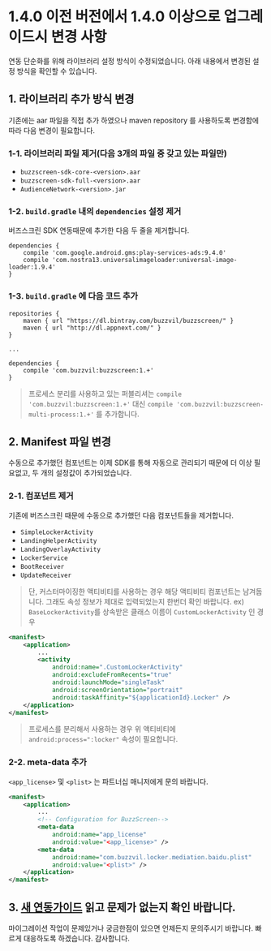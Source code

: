 # 1.4.0 이전 버전에서 1.4.0 이상으로 업그레이드시 변경 사항
연동 단순화를 위해 라이브러리 설정 방식이 수정되었습니다. 아래 내용에서 변경된 설정 방식을 확인할 수 있습니다.

## 1. 라이브러리 추가 방식 변경
기존에는 aar 파일을 직접 추가 하였으나 maven repository 를 사용하도록 변경함에 따라 다음 변경이 필요합니다.
### 1-1. 라이브러리 파일 제거(다음 3개의 파일 중 갖고 있는 파일만)
* `buzzscreen-sdk-core-<version>.aar`
* `buzzscreen-sdk-full-<version>.aar`
* `AudienceNetwork-<version>.jar`
### 1-2. `build.gradle` 내의 `dependencies` 설정 제거
버즈스크린 SDK 연동때문에 추가한 다음 두 줄을 제거합니다.
```
dependencies {
    compile 'com.google.android.gms:play-services-ads:9.4.0'
    compile 'com.nostra13.universalimageloader:universal-image-loader:1.9.4'
}
```
### 1-3. `build.gradle` 에 다음 코드 추가
```
repositories {
    maven { url "https://dl.bintray.com/buzzvil/buzzscreen/" }
    maven { url "http://dl.appnext.com/" }
}

...

dependencies {
    compile 'com.buzzvil:buzzscreen:1.+'
}
```
> 프로세스 분리를 사용하고 있는 퍼블리셔는 `compile 'com.buzzvil:buzzscreen:1.+'` 대신 `compile 'com.buzzvil:buzzscreen-multi-process:1.+'` 를 추가합니다.

## 2. Manifest 파일 변경
수동으로 추가했던 컴포넌트는 이제 SDK를 통해 자동으로 관리되기 때문에 더 이상 필요없고, 두 개의 설정값이 추가되었습니다.
### 2-1. 컴포넌트 제거
기존에 버즈스크린 때문에 수동으로 추가했던 다음 컴포넌트들을 제거합니다.
* `SimpleLockerActivity`
* `LandingHelperActivity`
* `LandingOverlayActivity`
* `LockerService`
* `BootReceiver`
* `UpdateReceiver`
> 단, 커스터마이징한 액티비티를 사용하는 경우 해당 액티비티 컴포넌트는 남겨둡니다. 그래도 속성 정보가 제대로 입력되었는지 한번더 확인 바랍니다.
ex) `BaseLockerActivity`를 상속받은 클래스 이름이 `CustomLockerActivity` 인 경우
```Xml
<manifest>
    <application>
        ...
        <activity
            android:name=".CustomLockerActivity"
            android:excludeFromRecents="true"
            android:launchMode="singleTask"
            android:screenOrientation="portrait"
            android:taskAffinity="${applicationId}.Locker" />
    </application>
</manifest>
```
> 프로세스를 분리해서 사용하는 경우 위 액티비티에 `android:process=":locker"` 속성이 필요합니다.
### 2-2. meta-data 추가
`<app_license>` 및 `<plist>` 는 파트너십 매니저에게 문의 바랍니다.
```Xml
<manifest>
    <application>
        ...
        <!-- Configuration for BuzzScreen-->
        <meta-data
            android:name="app_license"
            android:value="<app_license>" />
        <meta-data
            android:name="com.buzzvil.locker.mediation.baidu.plist"
            android:value="<plist>" />
    </application>
</manifest>
```
## 3. [새 연동가이드](../README.md) 읽고 문제가 없는지 확인 바랍니다.

마이그레이션 작업이 문제있거나 궁금한점이 있으면 언제든지 문의주시기 바랍니다. 빠르게 대응하도록 하겠습니다. 감사합니다.





